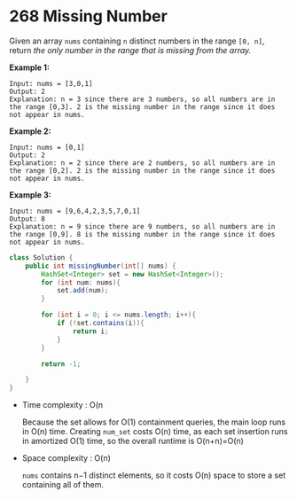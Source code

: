 # 268 Missing Number

Given an array `nums` containing `n` distinct numbers in the range `[0, n]`, return *the only number in the range that is missing from the array.*

 

**Example 1:**

```
Input: nums = [3,0,1]
Output: 2
Explanation: n = 3 since there are 3 numbers, so all numbers are in the range [0,3]. 2 is the missing number in the range since it does not appear in nums.
```

**Example 2:**

```
Input: nums = [0,1]
Output: 2
Explanation: n = 2 since there are 2 numbers, so all numbers are in the range [0,2]. 2 is the missing number in the range since it does not appear in nums.
```

**Example 3:**

```
Input: nums = [9,6,4,2,3,5,7,0,1]
Output: 8
Explanation: n = 9 since there are 9 numbers, so all numbers are in the range [0,9]. 8 is the missing number in the range since it does not appear in nums.
```



```java
class Solution {
    public int missingNumber(int[] nums) {
        HashSet<Integer> set = new HashSet<Integer>();
        for (int num: nums){
            set.add(num);
        }

        for (int i = 0; i <= nums.length; i++){
            if (!set.contains(i)){
                return i;
            }
        }

        return -1;

    }
}
```

- Time complexity : O(n

  Because the set allows for O(1) containment queries, the main loop
  runs in O(n) time. Creating `num_set` costs O(n) time, as each set insertion
  runs in amortized O(1) time, so the overall runtime is O(n+n)=O(n)

- Space complexity : O(n)

  `nums` contains n−1 distinct elements, so it costs O(n) space to
  store a set containing all of them.

